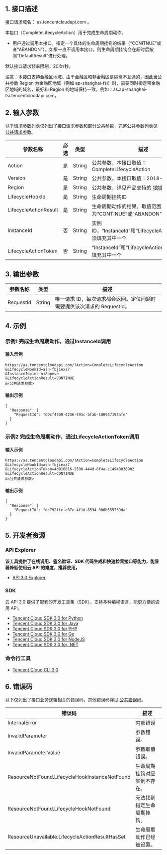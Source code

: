 ## 1. 接口描述

接口请求域名： as.tencentcloudapi.com 。

本接口（CompleteLifecycleAction）用于完成生命周期动作。

* 用户通过调用本接口，指定一个具体的生命周期挂钩的结果（“CONITNUE”或者“ABANDON”）。如果一直不调用本接口，则生命周期挂钩会在超时后按照“DefaultResult”进行处理。


默认接口请求频率限制：20次/秒。

注意：本接口支持金融区地域。由于金融区和非金融区是隔离不互通的，因此当公共参数 Region 为金融区地域（例如 ap-shanghai-fsi）时，需要同时指定带金融区地域的域名，最好和 Region 的地域保持一致，例如：as.ap-shanghai-fsi.tencentcloudapi.com。



## 2. 输入参数

以下请求参数列表仅列出了接口请求参数和部分公共参数，完整公共参数列表见 [公共请求参数](/document/api/377/20426)。

| 参数名称 | 必选 | 类型 | 描述 |
|---------|---------|---------|---------|
| Action | 是 | String | 公共参数，本接口取值：CompleteLifecycleAction |
| Version | 是 | String | 公共参数，本接口取值：2018-04-19 |
| Region | 是 | String | 公共参数，详见产品支持的 [地域列表](/document/api/377/20426#.E5.9C.B0.E5.9F.9F.E5.88.97.E8.A1.A8)。 |
| LifecycleHookId | 是 | String | 生命周期挂钩ID |
| LifecycleActionResult | 是 | String | 生命周期动作的结果，取值范围为“CONTINUE”或“ABANDON” |
| InstanceId | 否 | String | 实例ID，“InstanceId”和“LifecycleActionToken”必须填充其中一个 |
| LifecycleActionToken | 否 | String | “InstanceId”和“LifecycleActionToken”必须填充其中一个 |

## 3. 输出参数

| 参数名称 | 类型 | 描述 |
|---------|---------|---------|
| RequestId | String | 唯一请求 ID，每次请求都会返回。定位问题时需要提供该次请求的 RequestId。|

## 4. 示例

### 示例1 完成生命周期动作，通过InstanceId调用

#### 输入示例

```
https://as.tencentcloudapi.com/?Action=CompleteLifecycleAction
&LifecycleHookId=ash-fbjiexz7
&InstanceId=ins-ni8bpmve
&LifecycleActionResult=CONTINUE
&<公共请求参数>
```

#### 输出示例

```
{
  "Response": {
    "RequestId": "d0cf47b9-4236-491c-bfab-106947198afe"
  }
}
```

### 示例2 完成生命周期动作，通过LifecycleActionToken调用

#### 输入示例

```
https://as.tencentcloudapi.com/?Action=CompleteLifecycleAction
&LifecycleHookId=ash-fbjiexz7
&LifecycleActionToken=4d910016-2590-444d-8f4a-c14940036902
&LifecycleActionResult=CONTINUE
&<公共请求参数>
```

#### 输出示例

```
{
  "Response": {
    "RequestId": "de792ffe-e37e-4f1d-8534-300b555739da"
  }
}
```


## 5. 开发者资源

### API Explorer

**该工具提供了在线调用、签名验证、SDK 代码生成和快速检索接口等能力，能显著降低使用云 API 的难度，推荐使用。**

* [API 3.0 Explorer](https://console.cloud.tencent.com/api/explorer?Product=as&Version=2018-04-19&Action=CompleteLifecycleAction)

### SDK

云 API 3.0 提供了配套的开发工具集（SDK），支持多种编程语言，能更方便的调用 API。

* [Tencent Cloud SDK 3.0 for Python](https://github.com/TencentCloud/tencentcloud-sdk-python)
* [Tencent Cloud SDK 3.0 for Java](https://github.com/TencentCloud/tencentcloud-sdk-java)
* [Tencent Cloud SDK 3.0 for PHP](https://github.com/TencentCloud/tencentcloud-sdk-php)
* [Tencent Cloud SDK 3.0 for Go](https://github.com/TencentCloud/tencentcloud-sdk-go)
* [Tencent Cloud SDK 3.0 for NodeJS](https://github.com/TencentCloud/tencentcloud-sdk-nodejs)
* [Tencent Cloud SDK 3.0 for .NET](https://github.com/TencentCloud/tencentcloud-sdk-dotnet)

### 命令行工具

* [Tencent Cloud CLI 3.0](https://cloud.tencent.com/document/product/440/6176)

## 6. 错误码

以下仅列出了接口业务逻辑相关的错误码，其他错误码详见 [公共错误码](/document/api/377/20428#.E5.85.AC.E5.85.B1.E9.94.99.E8.AF.AF.E7.A0.81)。

| 错误码 | 描述 |
|---------|---------|
| InternalError | 内部错误 |
| InvalidParameter | 参数错误。 |
| InvalidParameterValue | 参数取值错误。 |
| ResourceNotFound.LifecycleHookInstanceNotFound | 生命周期挂钩对应实例不存在。 |
| ResourceNotFound.LifecycleHookNotFound | 无法找到指定生命周期挂钩。 |
| ResourceUnavailable.LifecycleActionResultHasSet | 生命周期动作已经被设置。 |
